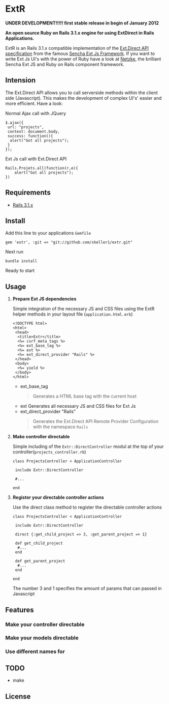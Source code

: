 # __ExtR__


__UNDER DEVELOPMENT!!!!! first stable release in begin of January 2012__

__An open source Ruby on Rails 3.1.x engine for using ExtDirect in Rails Applications.__

ExtR is an Rails 3.1.x compatible implementation of the [Ext.Direct API specification](http://bla.de) from the famous [Sencha Ext Js Framework](http://www.sencha.com/). If you want to write Ext Js UI's with the power of Ruby have a look at [Netzke](http://netzke.org/), the brilliant Sencha Ext JS and Ruby on Rails component framework.






## Intension

The Ext.Direct API allows you to call serverside methods within the client side (Javascript). This makes the development of complex UI's' easier and more efficient. Have a look:


Normal Ajax call with JQuery

    $.ajax({
     url: "projects",
     context: document.body,
     success: function(){
      alert("Got all projects");
     }
    });


Ext Js call with Ext.Direct API

    Rails.Projets.all(function(r,e){
        alert("Got all projects");
    })


## Requirements

* [Rails 3.1.x](http://github.com/rails/rails)


## Install

Add this line to your applications `Gemfile`

    gem 'extr', :git => "git://github.com/skeller1/extr.git"

Next run

    bundle install

Ready to start


## Usage

1.  __Prepare Ext JS dependencies__

    Simple integration of the necessary JS and CSS files using the ExtR helper methods in your layout file (`application.html.erb`)

        <!DOCTYPE html>
        <html>
         <head>
          <title>Extr</title>
          <%= csrf_meta_tags %>
          <%= ext_base_tag %>
          <%= ext %>
          <%= ext_direct_provider "Rails" %>
         </head>
         <body>
          <%= yield %>
         </body>
        </html>

    -   ext_base_tag
        > Generates a HTML base tag with the current host
            <base href="http://mydomain:portnumber" />
    -   ext
        Generates all necessary JS and CSS files for Ext Js
    -   ext_direct_provider "Rails"
        > Generates the Ext.Direct API Remote Provider Configuration with the namespace `Rails`


2.  __Make controller directable__

    Simple including of the `Extr::DirectController` modul at the top of your controller(`projects_controller.rb`)

        class ProjectsController < ApplicationController

         include Extr::DirectController

         #...

        end


3.  __Register your directable controller actions__

    Use the direct class method to register the directable controller actions

        class ProjectsController < ApplicationController

         include Extr::DirectController

         direct {:get_child_project => 3, :get_parent_project => 1}

         def get_child_project
          #...
         end

         def get_parent_project
          #...
         end

        end


    The number 3 and 1 specifies the amount of params that can passed in Javascript


## Features


### Make your controller directable

### Make your models directable

### Use different names for

## TODO

* make

## License

